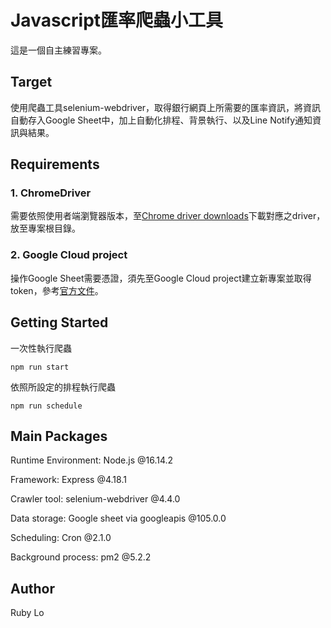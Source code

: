 # Javascript匯率爬蟲小工具
這是一個自主練習專案。

## Target
使用爬蟲工具selenium-webdriver，取得銀行網頁上所需要的匯率資訊，將資訊自動存入Google Sheet中，加上自動化排程、背景執行、以及Line Notify通知資訊與結果。

## Requirements
### 1. ChromeDriver
需要依照使用者端瀏覽器版本，至[Chrome driver downloads](https://chromedriver.chromium.org/downloads)下載對應之driver，放至專案根目錄。

### 2. Google Cloud project
操作Google Sheet需要憑證，須先至Google Cloud project建立新專案並取得token，參考[官方文件](https://developers.google.com/sheets/api/quickstart/nodejs)。

## Getting Started
一次性執行爬蟲

`npm run start`

依照所設定的排程執行爬蟲

`npm run schedule`

## Main Packages

Runtime Environment: Node.js @16.14.2

Framework: Express @4.18.1

Crawler tool: selenium-webdriver @4.4.0

Data storage: Google sheet via googleapis @105.0.0

Scheduling: Cron @2.1.0

Background process: pm2 @5.2.2

## Author

Ruby Lo